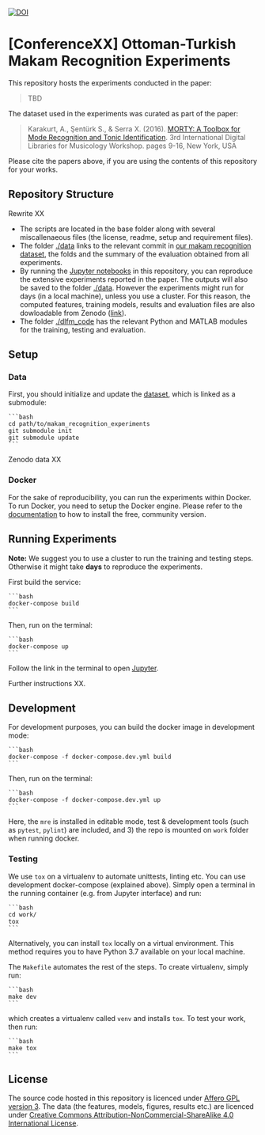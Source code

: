[![DOI](https://zenodo.org/badge/21104/sertansenturk/makam_recognition_experiments.svg)](https://zenodo.org/badge/latestdoi/21104/sertansenturk/makam_recognition_experiments)

# [ConferenceXX] Ottoman-Turkish Makam Recognition Experiments

This repository hosts the experiments conducted in the paper:

> TBD

The dataset used in the experiments was curated as part of the paper:

> Karakurt, A., Şentürk S., & Serra X. (2016).  [MORTY: A Toolbox for Mode Recognition and Tonic Identification](http://mtg.upf.edu/node/3538). 3rd International Digital Libraries for Musicology Workshop. pages 9-16, New York, USA

Please cite the papers above, if you are using the contents of this repository for your works.

## Repository Structure

Rewrite XX

- The scripts are located in the base folder along with several miscallenaeous files (the license, readme, setup and requirement files).
- The folder [./data](https://github.com/sertansenturk/makam_recognition_experiments/tree/master/data) links to the relevant commit in [our makam recognition dataset](https://github.com/MTG/otmm_makam_recognition_dataset/releases/tag/dlfm2016), the folds and the summary of the evaluation obtained from all experiments.
- By running the [Jupyter notebooks](#scripts) in this repository, you can reproduce the extensive experiments reported in the paper. The outputs will also be saved to the folder [./data](https://github.com/sertansenturk/makam_recognition_experiments/tree/master/data). However the experiments might run for days (in a local machine), unless you use a cluster. For this reason, the computed features, training models, results and evaluation files are also dowloadable from Zenodo ([link](https://zenodo.org/record/57999)).
- The folder [./dlfm_code](https://github.com/sertansenturk/makam_recognition_experiments/tree/master/dlfm_code) has the relevant Python and MATLAB modules for the training, testing and evaluation.

## Setup

### Data

First, you should initialize and update the [dataset](https://github.com/MTG/otmm_makam_recognition_dataset/releases/tag/dlfm2016), which is linked as a submodule:

    ```bash
    cd path/to/makam_recognition_experiments
    git submodule init
    git submodule update
    ```

Zenodo data XX

### Docker

For the sake of reproducibility, you can run the experiments within Docker. To run Docker, you need to setup the Docker engine. Please refer to the [documentation](https://docs.docker.com/install/) to how to install the free, community version.

## Running Experiments

**Note:** We suggest you to use a cluster to run the training and testing steps. Otherwise it might take **days** to reproduce the experiments.

First build the service:

    ```bash
    docker-compose build
    ```

Then, run on the terminal:

    ```bash
    docker-compose up
    ```

Follow the link in the terminal to open [Jupyter](https://jupyter.org).

Further instructions XX.

## Development

For development purposes, you can build the docker image in development mode:

    ```bash
    docker-compose -f docker-compose.dev.yml build
    ```

Then, run on the terminal:

    ```bash
    docker-compose -f docker-compose.dev.yml up
    ```

Here, the `mre` is installed in editable mode, test & development tools (such as `pytest`, `pylint`) are included, and 3) the repo is mounted on `work` folder when running docker.

### Testing

We use `tox` on a virtualenv to automate unittests, linting etc. You can use development docker-compose (explained above). Simply open a terminal in the running container (e.g. from Jupyter interface) and run:

    ```bash
    cd work/
    tox
    ```

Alternatively, you can install `tox` locally on a virtual environment. This method requires you to have Python 3.7 available on your local machine.

The `Makefile` automates the rest of the steps. To create virtualenv, simply run:

    ```bash
    make dev
    ```

which creates a virtualenv called `venv` and installs `tox`. To test your work, then run:

    ```bash
    make tox
    ```

## License

The source code hosted in this repository is licenced under [Affero GPL version 3](https://www.gnu.org/licenses/agpl-3.0.en.html). The data (the features, models,  figures, results etc.) are licenced under [Creative Commons Attribution-NonCommercial-ShareAlike 4.0 International License](http://creativecommons.org/licenses/by-nc-sa/4.0/).
